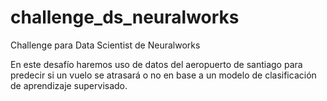 # challenge_ds_neuralworks
Challenge para Data Scientist de Neuralworks

En este desafío haremos uso de datos del aeropuerto de santiago para predecir si un vuelo se atrasará o no en base a un modelo de clasificación de aprendizaje supervisado.
